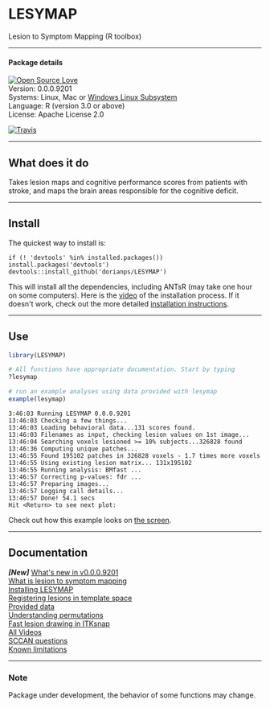 # LESYMAP
Lesion to Symptom Mapping (R toolbox)  

*****  
#### Package details  
[![Open Source Love](https://badges.frapsoft.com/os/v3/open-source.svg?v=103)](https://github.com/dorianps/LESYMAP)  
Version:  0.0.0.9201  
Systems:  Linux, Mac or [Windows Linux Subsystem](https://github.com/stnava/ANTsR/wiki/Installing-ANTsR-in-Windows-10-(along-with-FSL,-Rstudio,-Freesurfer,-etc).)  
Language: R (version 3.0 or above)  
License:  Apache License 2.0  
  
[![Travis](https://img.shields.io/travis/dorianps/LESYMAP.svg?branch=master)](https://travis-ci.org/dorianps/LESYMAP)  

  
*****
## What does it do  
Takes lesion maps and cognitive performance scores from patients with stroke, and maps the brain areas responsible for the cognitive deficit.  

  
*****
## Install

The quickest way to install is:
```
if (! 'devtools' %in% installed.packages()) install.packages('devtools')
devtools::install_github('dorianps/LESYMAP')
```
This will install all the dependencies, including ANTsR (may take one hour on some computers). Here is the [video](https://youtu.be/HSK2txFvbMU) of the installation process. If it doesn't work, check out the more detailed [installation instructions](https://github.com/dorianps/LESYMAP/wiki/Lesymap-Installation).
  
*****
## Use
```r
library(LESYMAP)

# All functions have appropriate documentation. Start by typing
?lesymap

# run an example analyses using data provided with lesymap
example(lesymap)
```
```
3:46:03 Running LESYMAP 0.0.0.9201 
13:46:03 Checking a few things...
13:46:03 Loading behavioral data...131 scores found.
13:46:03 Filenames as input, checking lesion values on 1st image...
13:46:04 Searching voxels lesioned >= 10% subjects...326828 found
13:46:36 Computing unique patches...
13:46:55 Found 195102 patches in 326828 voxels - 1.7 times more voxels
13:46:55 Using existing lesion matrix... 131x195102
13:46:55 Running analysis: BMfast ...
13:46:57 Correcting p-values: fdr ...
13:46:57 Preparing images...
13:46:57 Logging call details...
13:46:57 Done! 54.1 secs 
Hit <Return> to see next plot: 
```
Check out how this example looks on [the screen](https://youtu.be/0WQXEgip_zk).  
  
*****    
## Documentation
***[New]*** [What's new in v0.0.0.9201](https://github.com/dorianps/LESYMAP/wiki/What's-new-in-v0.0.0.9201)  
[What is lesion to symptom mapping](https://github.com/dorianps/LESYMAP/wiki/What-is-lesion-to-symptom-mapping)  
[Installing LESYMAP](https://github.com/dorianps/LESYMAP/wiki/Lesymap-Installation)  
[Registering lesions in template space](https://github.com/dorianps/LESYMAP/wiki/Registering-lesions-in-template-space)  
[Provided data](https://github.com/dorianps/LESYMAP/wiki/Data)  
[Understanding permutations](https://github.com/dorianps/LESYMAP/wiki/Understanding-permutations)  
[Fast lesion drawing in ITKsnap](https://www.youtube.com/watch?v=ZVmINdWk5R4)  
[All Videos](https://github.com/dorianps/LESYMAP/wiki/Videos)  
[SCCAN questions](https://github.com/dorianps/LESYMAP/wiki/SCCAN-questions)  
[Known limitations](https://github.com/dorianps/LESYMAP/wiki/Known-Limitations)

*****    
### Note
Package under development, the behavior of some functions may change.
